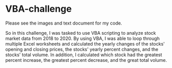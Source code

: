 # VBA-challenge
Please see the images and text document for my code.


So in this challenge, I was tasked to use VBA scripting to analyze stock market data from 2018 to 2020. By using VBA, I was able to loop through multiple Excel worksheets and calculated the yearly changes of the stocks' opening and closing prices, the stocks' yearly percent changes, and the stocks' total volume. In addition, I calculated which stock had the greatest percent increase, the greatest percent decrease, and the great total volume.
